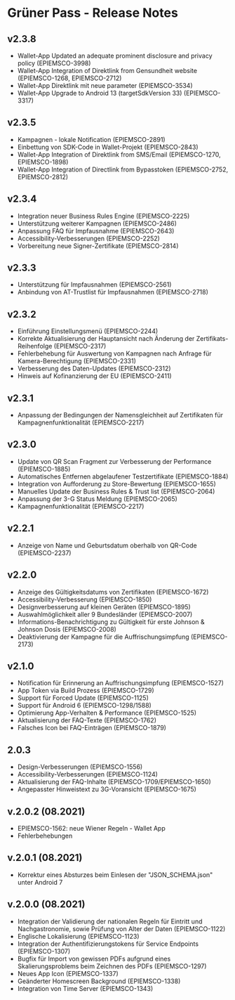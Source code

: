 # Grüner Pass - Release Notes

## v2.3.8
- Wallet-App Updated an adequate prominent disclosure and privacy policy (EPIEMSCO-3998)
- Wallet-App Integration of Direktlink from Gensundheit website (EPIEMSCO-1268, EPIEMSCO-2712)
- Wallet-App Direktlink mit neue parameter (EPIEMSCO-3534)
- Wallet-App Upgrade to Android 13 (targetSdkVersion 33) (EPIEMSCO-3317)

## v2.3.5
- Kampagnen - lokale Notification (EPIEMSCO-2891)
- Einbettung von SDK-Code in Wallet-Projekt (EPIEMSCO-2843)
- Wallet-App Integration of Direktlink from SMS/Email (EPIEMSCO-1270, EPIEMSCO-1898)
- Wallet-App Integration of Directlink from Bypasstoken (EPIEMSCO-2752, EPIEMSCO-2812)

## v2.3.4

- Integration neuer Business Rules Engine (EPIEMSCO-2225)
- Unterstützung weiterer Kampagnen (EPIEMSCO-2486)
- Anpassung FAQ für Impfausnahme (EPIEMSCO-2643)
- Accessibility-Verbesserungen (EPIEMSCO-2252)
- Vorbereitung neue Signer-Zertifikate (EPIEMSCO-2814)

## v2.3.3

- Unterstützung für Impfausnahmen (EPIEMSCO-2561)
- Anbindung von AT-Trustlist für Impfausnahmen (EPIEMSCO-2718)

## v2.3.2

- Einführung Einstellungsmenü (EPIEMSCO-2244)
- Korrekte Aktualisierung der Hauptansicht nach Änderung der Zertifikats-Reihenfolge (EPIEMSCO-2317)
- Fehlerbehebung für Auswertung von Kampagnen nach Anfrage für Kamera-Berechtigung (EPIEMSCO-2331)
- Verbesserung des Daten-Updates (EPIEMSCO-2312)
- Hinweis auf Kofinanzierung der EU (EPIEMSCO-2411)

## v2.3.1

- Anpassung der Bedingungen der Namensgleichheit auf Zertifikaten für Kampagnenfunktionalität (EPIEMSCO-2217)

## v2.3.0

- Update von QR Scan Fragment zur Verbesserung der Performance (EPIEMSCO-1885)
- Automatisches Entfernen abgelaufener Testzertifikate (EPIEMSCO-1884)
- Integration von Aufforderung zu Store-Bewertung (EPIEMSCO-1655)
- Manuelles Update der Business Rules & Trust list (EPIEMSCO-2064)
- Anpassung der 3-G Status Meldung (EPIEMSCO-2065)
- Kampagnenfunktionalität (EPIEMSCO-2217)

## v2.2.1

- Anzeige von Name und Geburtsdatum oberhalb von QR-Code (EPIEMSCO-2237)

## v2.2.0

- Anzeige des Gültigkeitsdatums von Zertifikaten (EPIEMSCO-1672)
- Accessibility-Verbesserung (EPIEMSCO-1850)
- Designverbesserung auf kleinen Geräten (EPIEMSCO-1895)
- Auswahlmöglichkeit aller 9 Bundesländer (EPIEMSCO-2007)
- Informations-Benachrichtigung zu Gültigkeit für erste Johnson & Johnson Dosis (EPIEMSCO-2008)
- Deaktivierung der Kampagne für die Auffrischungsimpfung (EPIEMSCO-2173)

## v2.1.0
- Notification für Erinnerung an Auffrischungsimpfung (EPIEMSCO-1527)
- App Token via Build Prozess (EPIEMSCO-1729)
- Support für Forced Update (EPIEMSCO-1125)
- Support für Android 6 (EPIEMSCO-1298/1588)
- Optimierung App-Verhalten & Performance (EPIEMSCO-1525)
- Aktualisierung der FAQ-Texte (EPIEMSCO-1762)
- Falsches Icon bei FAQ-Einträgen (EPIEMSCO-1879)

## 2.0.3

- Design-Verbesserungen (EPIEMSCO-1556)
- Accessibility-Verbesserungen (EPIEMSCO-1124)
- Aktualisierung der FAQ-Inhalte (EPIEMSCO-1709/EPIEMSCO-1650)
- Angepasster Hinweistext zu 3G-Voransicht (EPIEMSCO-1675)

## v.2.0.2 (08.2021)
- EPIEMSCO-1562: neue Wiener Regeln - Wallet App
- Fehlerbehebungen

## v.2.0.1 (08.2021)
- Korrektur eines Absturzes beim Einlesen der "JSON_SCHEMA.json" unter Android 7

## v.2.0.0 (08.2021)

- Integration der Validierung der nationalen Regeln für Eintritt und Nachgastronomie, sowie Prüfung von Alter der Daten (EPIEMSCO-1122)
- Englische Lokalisierung (EPIEMSCO-1123)
- Integration der Authentifizierungstokens für Service Endpoints (EPIEMSCO-1307)
- Bugfix für Import von gewissen PDFs aufgrund eines Skalierungsproblems beim Zeichnen des PDFs (EPIEMSCO-1297)
- Neues App Icon (EPIEMSCO-1337)
- Geänderter Homescreen Background (EPIEMSCO-1338)
- Integration von Time Server (EPIEMSCO-1343)
